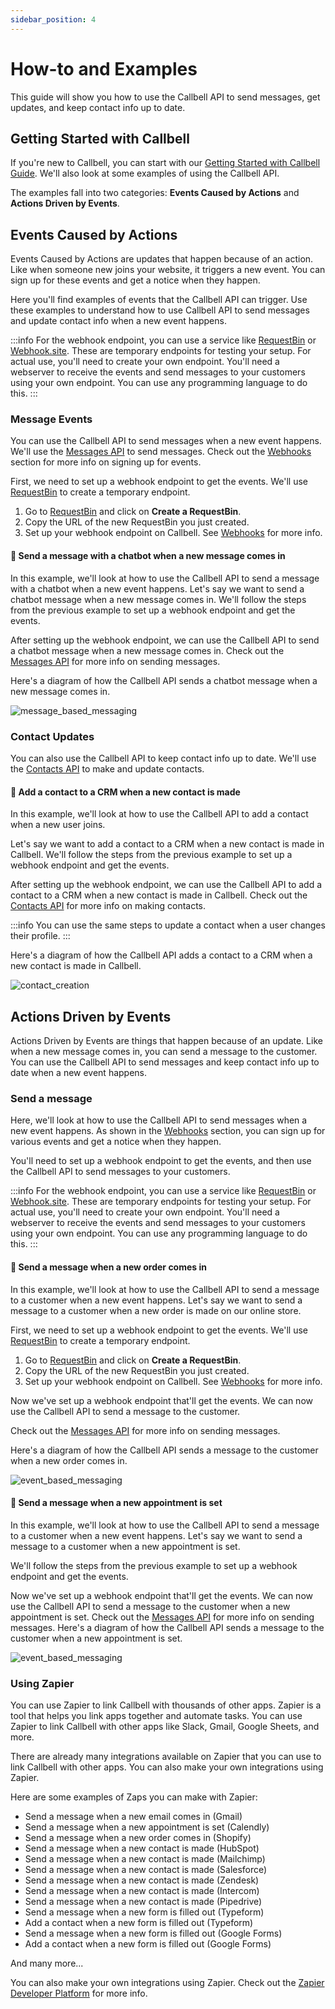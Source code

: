 ```yaml
---
sidebar_position: 4
---
```


# How-to and Examples

This guide will show you how to use the Callbell API to send messages, get updates, and keep contact info up to date.

## Getting Started with Callbell

If you're new to Callbell, you can start with our [Getting Started with Callbell Guide](/bot/getting_started).
We'll also look at some examples of using the Callbell API.

The examples fall into two categories: **Events Caused by Actions** and **Actions Driven by Events**.

## Events Caused by Actions

Events Caused by Actions are updates that happen because of an action. Like when someone new joins your website, it triggers a new event. You can sign up for these events and get a notice when they happen.

Here you'll find examples of events that the Callbell API can trigger. Use these examples to understand how to use Callbell API to send messages and update contact info when a new event happens.

:::info
For the webhook endpoint, you can use a service like [RequestBin](https://requestbin.com/) or [Webhook.site](https://webhook.site/). These are temporary endpoints for testing your setup. For actual use, you'll need to create your own endpoint. You'll need a webserver to receive the events and send messages to your customers using your own endpoint. You can use any programming language to do this.
:::

### Message Events

You can use the Callbell API to send messages when a new event happens.
We'll use the [Messages API](/api/reference/messages_api/introduction) to send messages. Check out the [Webhooks](/api/reference/webhooks/introduction) section for more info on signing up for events.

First, we need to set up a webhook endpoint to get the events. We'll use [RequestBin](https://requestbin.com/) to create a temporary endpoint.

1. Go to [RequestBin](https://requestbin.com/) and click on **Create a RequestBin**.
2. Copy the URL of the new RequestBin you just created.
3. Set up your webhook endpoint on Callbell. See [Webhooks](/api/reference/webhooks/introduction) for more info.

#### 🤖 Send a message with a chatbot when a new message comes in

In this example, we'll look at how to use the Callbell API to send a message with a chatbot when a new event happens. Let's say we want to send a chatbot message when a new message comes in. We'll follow the steps from the previous example to set up a webhook endpoint and get the events.

After setting up the webhook endpoint, we can use the Callbell API to send a chatbot message when a new message comes in. Check out the [Messages API](/api/reference/messages_api/introduction) for more info on sending messages.

Here's a diagram of how the Callbell API sends a chatbot message when a new message comes in.

![message_based_messaging](./assets/message_chatbot.png)

### Contact Updates

You can also use the Callbell API to keep contact info up to date.
We'll use the [Contacts API](/api/reference/contacts_api/introduction) to make and update contacts.

#### 📝 Add a contact to a CRM when a new contact is made

In this example, we'll look at how to use the Callbell API to add a contact when a new user joins.

Let's say we want to add a contact to a CRM when a new contact is made in Callbell. We'll follow the steps from the previous example to set up a webhook endpoint and get the events.

After setting up the webhook endpoint, we can use the Callbell API to add a contact to a CRM when a new contact is made in Callbell. Check out the [Contacts API](/api/reference/contacts_api/introduction) for more info on making contacts.

:::info
You can use the same steps to update a contact when a user changes their profile.
:::

Here's a diagram of how the Callbell API adds a contact to a CRM when a new contact is made in Callbell.

![contact_creation](./assets/create_contact.png)

## Actions Driven by Events

Actions Driven by Events are things that happen because of an update. Like when a new message comes in, you can send a message to the customer. You can use the Callbell API to send messages and keep contact info up to date when a new event happens.

### Send a message

Here, we'll look at how to use the Callbell API to send messages when a new event happens. As shown in the [Webhooks](/api/reference/webhooks/introduction) section, you can sign up for various events and get a notice when they happen.

You'll need to set up a webhook endpoint to get the events, and then use the Callbell API to send messages to your customers.

:::info
For the webhook endpoint, you can use a service like [RequestBin](https://requestbin.com/) or [Webhook.site](https://webhook.site/). These are temporary endpoints for testing your setup. For actual use, you'll need to create your own endpoint.
You'll need a webserver to receive the events and send messages to your customers using your own endpoint. You can use any programming language to do this.
:::

#### 🛒 Send a message when a new order comes in

In this example, we'll look at how to use the Callbell API to send a message to a customer when a new event happens.
Let's say we want to send a message to a customer when a new order is made on our online store.

First, we need to set up a webhook endpoint to get the events. We'll use [RequestBin](https://requestbin.com/) to create a temporary endpoint.

1. Go to [RequestBin](https://requestbin.com/) and click on **Create a RequestBin**.
2. Copy the URL of the new RequestBin you just created.
3. Set up your webhook endpoint on Callbell. See [Webhooks](/api/reference/webhooks/introduction) for more info.

Now we've set up a webhook endpoint that'll get the events. We can now use the Callbell API to send a message to the customer.

Check out the [Messages API](/api/reference/messages_api/introduction) for more info on sending messages.

Here's a diagram of how the Callbell API sends a message to the customer when a new order comes in.

![event_based_messaging](./assets/orders_example.png)

#### 📅 Send a message when a new appointment is set

In this example, we'll look at how to use the Callbell API to send a message to a customer when a new event happens.
Let's say we want to send a message to a customer when a new appointment is set.

We'll follow the steps from the previous example to set up a webhook endpoint and get the events.

Now we've set up a webhook endpoint that'll get the events. We can now use the Callbell API to send a message to the customer when a new appointment is set. Check out the [Messages API](/api/reference/messages_api/introduction) for more info on sending messages. Here's a diagram of how the Callbell API sends a message to the customer when a new appointment is set.

![event_based_messaging](./assets/appointments_example.png)

### Using Zapier

You can use Zapier to link Callbell with thousands of other apps. Zapier is a tool that helps you link apps together and automate tasks. You can use Zapier to link Callbell with other apps like Slack, Gmail, Google Sheets, and more.

There are already many integrations available on Zapier that you can use to link Callbell with other apps. You can also make your own integrations using Zapier.

Here are some examples of Zaps you can make with Zapier:

- Send a message when a new email comes in (Gmail)
- Send a message when a new appointment is set (Calendly)
- Send a message when a new order comes in (Shopify)
- Send a message when a new contact is made (HubSpot)
- Send a message when a new contact is made (Mailchimp)
- Send a message when a new contact is made (Salesforce)
- Send a message when a new contact is made (Zendesk)
- Send a message when a new contact is made (Intercom)
- Send a message when a new contact is made (Pipedrive)
- Send a message when a new form is filled out (Typeform)
- Add a contact when a new form is filled out (Typeform)
- Send a message when a new form is filled out (Google Forms)
- Add a contact when a new form is filled out (Google Forms)

And many more...

You can also make your own integrations using Zapier. Check out the [Zapier Developer Platform](https://zapier.com/developer) for more info.
